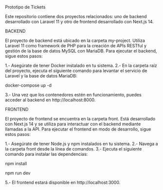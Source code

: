 Prototipo de Tickets

Este repositorio contiene dos proyectos relacionados: uno de backend desarrollado con Laravel 11 y otro de frontend desarrollado con Next.js 14.

BACKEND

El proyecto de backend está ubicado en la carpeta my-project. Utiliza Laravel 11 como framework de PHP para la creación de APIs RESTful y gestión de la base de datos MySQL con MariaDB. Para ejecutar el backend, sigue estos pasos:

1.- Asegúrate de tener Docker instalado en tu sistema.
2.- En la carpeta raíz del proyecto, ejecuta el siguiente comando para levantar el servicio de Laravel y la base de datos MariaDB:

docker-compose up -d

3.- Una vez que los contenedores estén en funcionamiento, puedes acceder al backend en http://localhost:8000.

FRONTEND

El proyecto de frontend se encuentra en la carpeta front. Está desarrollado con Next.js 14 y se utiliza para interactuar con el backend mediante llamadas a la API. Para ejecutar el frontend en modo de desarrollo, sigue estos pasos:

1.- Asegúrate de tener Node.js y npm instalados en tu sistema.
2.- Navega a la carpeta front desde la línea de comandos.
3.- Ejecuta el siguiente comando para instalar las dependencias:

npm install

npm run dev

5.- El frontend estará disponible en http://localhost:3000.
